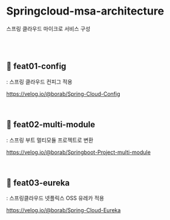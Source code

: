 # Springcloud-msa-architecture
스프링 클라우드 마이크로 서비스 구성


<br>
<br>

## 🤔 feat01-config
: 스프링 클라우드 컨피그 적용

https://velog.io/@borab/Spring-Cloud-Config

<br>

## 🤔 feat02-multi-module
: 스프링 부트 멀티모듈 프로젝트로 변환

https://velog.io/@borab/Springboot-Project-multi-module

<br>

## 🤔 feat03-eureka
: 스프링클라우드 넷플릭스 OSS 유레카 적용

https://velog.io/@borab/Spring-Cloud-Eureka
